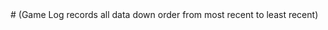 <html>
<head>
    <meta http-equiv="Content-Security-Policy" content="upgrade-insecure-requests"/>
</head>
<body>
# (Game Log records all data down order from most recent to least recent)

</body>
<script>
const url="http://206.188.196.247:8086//api/leaderboardUser/get";
fetch(url)
.then((response)=>{
    var data=response.json();
})
console.log(data);
</script>
</html>
